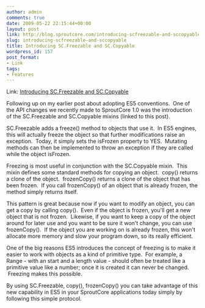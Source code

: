 ```yaml
---
author: admin
comments: true
date: 2009-05-22 22:15:44+00:00
layout: post
link: http://blog.sproutcore.com/introducing-scfreezable-and-sccopyable/
slug: introducing-scfreezable-and-sccopyable
title: Introducing SC.Freezable and SC.Copyable
wordpress_id: 157
post_format:
- Link
tags:
- Features
---
```


Link: [Introducing SC.Freezable and SC.Copyable](http://github.com/sproutit/sproutcore/commit/3b4725276916a900d181d78cee8118d66777215b)

		

Following up on my earlier post about adopting ES5 conventions.  One of the API changes we recently made to SproutCore 1.0 was the introduction of the SC.Freezable and SC.Copyable mixins (linked to this post).




SC.Freezable adds a freeze() method to objects that use it.  In ES5 engines, this will actually freeze the object so that further modifications raise an exception.  Today, it simply sets the isFrozen property to YES.  Mutating methods can then be implemented to throw an exception if they are called while the object isFrozen.




Freezing is most useful in conjunction with the SC.Copyable mixin.  This mixin defines some standard methods for copying an object.  copy() returns a clone of the object.  frozenCopy() returns a clone of the object that has been frozen.  If you call frozenCopy() of an object that is already frozen, the method simply returns itself.




This pattern is great because now if you want to modify an object, you can get a copy by calling copy().  Even if the object is frozen, you'll get a new object that is not frozen.  Likewise, if you want to keep a copy of the object around for later use and you want to be sure it won't change, you can use frozenCopy().  If the object you are working on is already frozen, this won't allocate more memory and slow your program down, so its really efficient.




One of the big reasons ES5 introduces the concept of freezing is to make it easier to work with objects as a kind of primitive type.  For example, a Range - with an start and a length value - should often be treated like a primitive value like a number; once it is created it can never be changed.  Freezing makes this possible.




By using SC.Freezable, copy(), frozenCopy() you can take advantage of this new capability in ES5 in your SproutCore applications today simply by following this simple protocol.
